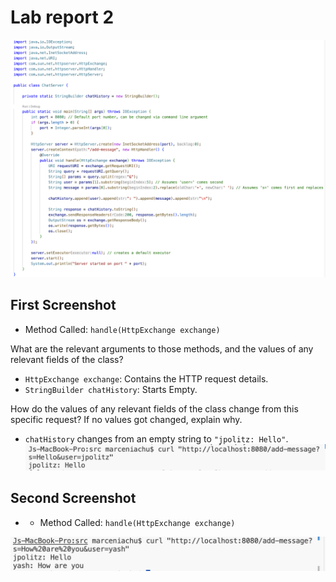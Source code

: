 # Lab report 2

![Alt text](1code.png)

## First Screenshot
* Method Called: `handle(HttpExchange exchange)`
  
What are the relevant arguments to those methods, and the values of any relevant fields of the class?
* `HttpExchange exchange`: Contains the HTTP request details.
* `StringBuilder chatHistory`: Starts Empty.

How do the values of any relevant fields of the class change from this specific request? If no values got changed, explain why.
* `chatHistory` changes from an empty string to `"jpolitz: Hello"`.
![Alt text](lab2first.png)


## Second Screenshot
* * Method Called: `handle(HttpExchange exchange)`
 


![Alt text](lab2second.png)

